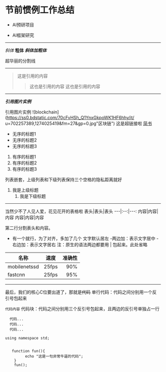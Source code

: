 # 节前惯例工作总结

- AI预研项目
  
- AI框架研究
  



----



*斜体*
**粗体**
***斜体加粗体***

超华丽的分割线
******************************
>这是引用的内容
>>这也是引用的内容
>>这也是引用的内容
-----------------------------
***引用图片实例***

引用图片实例
![blockchain](https://ss0.bdstatic.com/70cFvHSh_Q1YnxGkpoWK1HF6hhy/it/
u=702257389,1274025419&fm=27&gp=0.jpg"区块链")
这是超链接啦
[简书](http://jianshu.com)


- 无序的标题1
- 无序的标题2
- 无序的标题3
1. 有序的标题1
2. 有序的标题2
3. 有序的标题3

列表嵌套，上级列表和下级列表保持三个空格的隐私距离就好
1. 我是上级标题
   1. 我是下级标题

----------------------------------------------------------
当然少不了人见人爱，花见花开的表格啦
表头|表头|表头
---|:--:|---:
内容|内容|内容
内容|内容|内容

第二行分割表头和内容。
- 有一个就行，为了对齐，多加了几个
文字默认居左
-两边加：表示文字居中
-右边加：表示文字居右
注：原生的语法两边都要用 | 包起来。此处省略

名称|速度|准确性
---|:--:|---:
mobilenetssd|25fps|90%
fastcnn|25fps|95%

---------------------------------------------------------------------
最后，我们的核心C位要出道了，那就是~~代码~~
单行代码：代码之间分别用一个反引号包起来

`代码内容`
代码块：代码之间分别用三个反引号包起来，且两边的反引号单独占一行

```
  代码...
  代码...
  代码...
```

`using namespace std;`

```

   function fun(){
         echo "这是一句非常牛逼的代码";
    }
    fun();

```




